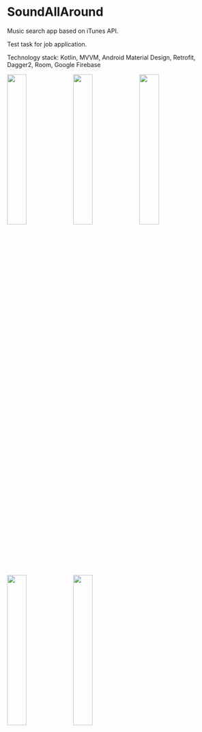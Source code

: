 # SoundAllAround
<p>Music search app based on iTunes API.</p>
<p>Test task for job application.</p>
<p>Technology stack: Kotlin, MVVM, Android Material Design, Retrofit, Dagger2, Room, Google Firebase</p>
<p>
<img src="https://user-images.githubusercontent.com/82819729/158259520-7ce67ec9-f7a4-42b1-b6c8-0b7c2cf768c6.jpg" width=30% height=30%>
<img src="https://user-images.githubusercontent.com/82819729/158259561-00b8db3c-7cc7-40e7-9af5-004e9a6a6502.jpg" width=30% height=30%>
<img src="https://user-images.githubusercontent.com/82819729/158259641-33af4354-0e16-488d-952b-9acbff3f0568.jpg" width=30% height=30%>
<img src="https://user-images.githubusercontent.com/82819729/158259637-b91dc692-694c-41b1-8319-beacd2457c1c.jpg" width=30% height=30%>
<img src="https://user-images.githubusercontent.com/82819729/158259598-2afbd695-a27b-451f-801d-d286f72077b2.jpg" width=30% height=30%>
  </p>


